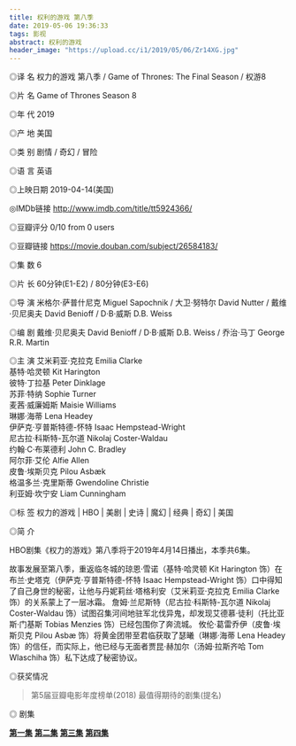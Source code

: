 ```yaml
---
title: 权利的游戏 第八季
date: 2019-05-06 19:36:33
tags: 影视
abstract: 权利的游戏
header_image: "https://upload.cc/i1/2019/05/06/Zr14XG.jpg"
---
```



◎译    名  权力的游戏 第八季 / Game of Thrones: The Final Season / 权游8

◎片    名  Game of Thrones Season 8

◎年    代  2019

◎产    地  美国

◎类    别  剧情 / 奇幻 / 冒险

◎语    言  英语

◎上映日期  2019-04-14(美国)

◎IMDb链接  http://www.imdb.com/title/tt5924366/ 

◎豆瓣评分  0/10 from 0 users

◎豆瓣链接  https://movie.douban.com/subject/26584183/ 

◎集    数  6

◎片    长  60分钟(E1-E2) / 80分钟(E3-E6)

◎导    演  米格尔·萨普什尼克 Miguel Sapochnik / 大卫·努特尔 David Nutter / 戴维·贝尼奥夫 David Benioff / D·B·威斯 D.B. Weiss

◎编    剧  戴维·贝尼奥夫 David Benioff / D·B·威斯 D.B. Weiss / 乔治·马丁 George R.R. Martin

◎主    演  艾米莉亚·克拉克 Emilia Clarke<br>				基特·哈灵顿 Kit Harington<br>
				彼特·丁拉基 Peter Dinklage<br>
				苏菲·特纳 Sophie Turner<br>
				麦茜·威廉姆斯 Maisie Williams<br>
				琳娜·海蒂 Lena Headey<br>
				伊萨克·亨普斯特德-怀特 Isaac Hempstead-Wright<br>
				尼古拉·科斯特-瓦尔道 Nikolaj Coster-Waldau<br>
				约翰·C·布莱德利 John C. Bradley<br>
				阿尔菲·艾伦 Alfie Allen<br>
				皮鲁·埃斯贝克 Pilou Asbæk<br>
				格温多兰·克里斯蒂 Gwendoline Christie<br>
				利亚姆·坎宁安 Liam Cunningham<br>

◎标    签  权力的游戏 | HBO | 美剧 | 史诗 | 魔幻 | 经典 | 奇幻 | 美国

◎简    介

HBO剧集《权力的游戏》第八季将于2019年4月14日播出，本季共6集。

故事发展至第八季，重返临冬城的琼恩·雪诺（基特·哈灵顿 Kit Harington 饰）在布兰·史塔克（伊萨克·亨普斯特德-怀特 Isaac Hempstead-Wright 饰）口中得知了自己身世的秘密，让他与丹妮莉丝·塔格利安（艾米莉亚·克拉克 Emilia Clarke 饰）的关系蒙上了一层冰霜。
詹姆·兰尼斯特（尼古拉·科斯特-瓦尔道 Nikolaj Coster-Waldau 饰）试图召集河间地驻军北伐异鬼，却发现艾德慕·徒利（托比亚斯·门基斯 Tobias Menzies 饰）已经包围你了奔流城。
攸伦·葛雷乔伊（皮鲁·埃斯贝克 Pilou Asbæ 饰）将黄金团带至君临获取了瑟曦（琳娜·海蒂 Lena Headey 饰）的信任，而实际上，他已经与无面者贾昆·赫加尔（汤姆·拉斯齐哈 Tom Wlaschiha 饰）私下达成了秘密协议。
<!-- more -->
◎获奖情况

  >第5届豆瓣电影年度榜单(2018)
  >最值得期待的剧集(提名)

◎ 剧集

**[第一集](http://www.royonedrive.tk/A:/外语学/美帝/电视剧/权利的游戏/第八季/qldyx.s08e01/S08E01HD修正中英双字.mp4?action=share)**
**[第二集](http://www.royonedrive.tk/A:/外语学/美帝/电视剧/权利的游戏/第八季/权力dyx.S08E02/S08E02未删减HD中英双字.mp4?action=share)**
**[第三集](http://www.royonedrive.tk/A:/外语学/美帝/电视剧/权利的游戏/第八季/权力的游戏第八季第3集未删减版.Game.of.Thrones.Season.8.E03.2019.UNCUT.HD1080P.X264.AAC.English.CHS-ENG.mp4.torrent.mp4?action=share)**
**[第四集](http://www.royonedrive.tk/A:/外语学/美帝/电视剧/权利的游戏/第八季/权力的游戏第八季第4集未删减版.Game.of.Thrones.Season.8.E04.2019.UNCUT.HD1080P.X264.AAC.English.CHS-ENG.mp4?action=share)** 

